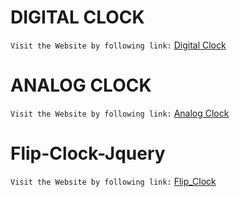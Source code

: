 # DIGITAL CLOCK

`Visit the Website by following link:` [Digital Clock](https://digital-clock-jay.netlify.app/)

# ANALOG CLOCK

`Visit the Website by following link:` [Analog Clock](https://analog-clock-jay.netlify.app/)

# Flip-Clock-Jquery

`Visit the Website by following link:` [Flip_Clock](https://flip-clock-jquery.netlify.app/)